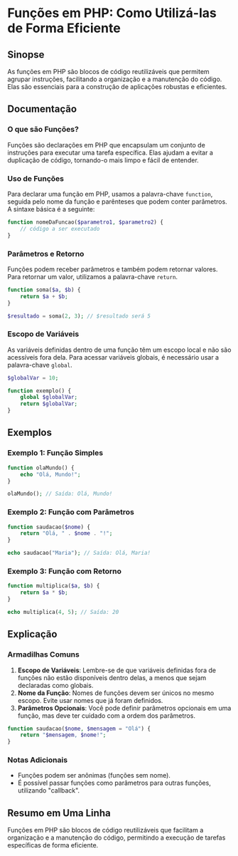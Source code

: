<!--
Meta Description: # Funções em PHP: Como Utilizá-las de Forma Eficiente ## Sinopse As funções em PHP são blocos de código reutilizáveis que permitem agrupar instruções,...
Meta Keywords: funções, php, que, função, function
-->

# Funções em PHP: Como Utilizá-las de Forma Eficiente

## Sinopse
As funções em PHP são blocos de código reutilizáveis que permitem agrupar instruções, facilitando a organização e a manutenção do código. Elas são essenciais para a construção de aplicações robustas e eficientes.

## Documentação
### O que são Funções?
Funções são declarações em PHP que encapsulam um conjunto de instruções para executar uma tarefa específica. Elas ajudam a evitar a duplicação de código, tornando-o mais limpo e fácil de entender.

### Uso de Funções
Para declarar uma função em PHP, usamos a palavra-chave `function`, seguida pelo nome da função e parênteses que podem conter parâmetros. A sintaxe básica é a seguinte:

```php
function nomeDaFuncao($parametro1, $parametro2) {
    // código a ser executado
}
```

### Parâmetros e Retorno
Funções podem receber parâmetros e também podem retornar valores. Para retornar um valor, utilizamos a palavra-chave `return`.

```php
function soma($a, $b) {
    return $a + $b;
}

$resultado = soma(2, 3); // $resultado será 5
```

### Escopo de Variáveis
As variáveis definidas dentro de uma função têm um escopo local e não são acessíveis fora dela. Para acessar variáveis globais, é necessário usar a palavra-chave `global`.

```php
$globalVar = 10;

function exemplo() {
    global $globalVar;
    return $globalVar;
}
```

## Exemplos
### Exemplo 1: Função Simples
```php
function olaMundo() {
    echo "Olá, Mundo!";
}

olaMundo(); // Saída: Olá, Mundo!
```

### Exemplo 2: Função com Parâmetros
```php
function saudacao($nome) {
    return "Olá, " . $nome . "!";
}

echo saudacao("Maria"); // Saída: Olá, Maria!
```

### Exemplo 3: Função com Retorno
```php
function multiplica($a, $b) {
    return $a * $b;
}

echo multiplica(4, 5); // Saída: 20
```

## Explicação
### Armadilhas Comuns
1. **Escopo de Variáveis**: Lembre-se de que variáveis definidas fora de funções não estão disponíveis dentro delas, a menos que sejam declaradas como globais.
2. **Nome da Função**: Nomes de funções devem ser únicos no mesmo escopo. Evite usar nomes que já foram definidos.
3. **Parâmetros Opcionais**: Você pode definir parâmetros opcionais em uma função, mas deve ter cuidado com a ordem dos parâmetros.

```php
function saudacao($nome, $mensagem = "Olá") {
    return "$mensagem, $nome!";
}
```

### Notas Adicionais
- Funções podem ser anônimas (funções sem nome).
- É possível passar funções como parâmetros para outras funções, utilizando "callback".

## Resumo em Uma Linha
Funções em PHP são blocos de código reutilizáveis que facilitam a organização e a manutenção do código, permitindo a execução de tarefas específicas de forma eficiente.